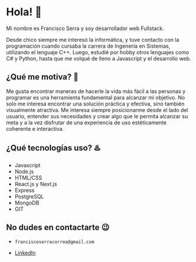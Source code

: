 # Hola! :wave:

Mi nombre es Francisco Serra y soy desarrollador web Fullstack.

Desde chico siempre me interesó la informática, y tuve contacto con la programación cuando cursaba la carrera de Ingenería en Sistemas, utilizando el lenguaje C++. Luego,
estudié por hobby otros lenguajes como C# y Python, hasta que me volqué de lleno a Javascript y el desarrollo web.

## ¿Qué me motiva? :running:

Me gusta encontrar maneras de hacerle la vida más fácil a las personas y programar es una herramienta fundamental para alcanzar mi objetivo. No solo me interesa encontrar una solución práctica y efectiva, sino también visualmente atractiva. Me interesa siempre posicionarme desde el lado del usuario, entender sus necesidades y crear algo que le permita alcanzar su meta y a la vez disfrutar de una experiencia de uso estéticamente coherente e interactiva.

## ¿Qué tecnologías uso? :hotsprings:

- Javascript
- Node.js
- HTML/CSS
- React.js y Next.js
- Express
- PostgreSQL
- MongoDB
- GIT

## No dudes en contactarte :wink:

- ```
  franciscoserracorrea@gmail.com
  ```
- [LinkedIn](https://www.linkedin.com/in/francisco-serra-533087239/)
